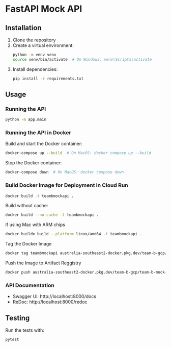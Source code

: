 # FastAPI Mock API


## Installation

1. Clone the repository
2. Create a virtual environment:
   ```bash
   python -m venv venv
   source venv/bin/activate  # On Windows: venv\Scripts\activate
   ```
3. Install dependencies:
   ```bash
   pip install -r requirements.txt
   ```


## Usage

### Running the API

```bash
python -m app.main
```

### Running the API in Docker

Build and start the Docker container:
```bash
docker-compose up --build  # On MacOS: docker compose up --build
```

Stop the Docker container:
```bash
docker-compose down  # On MacOS: docker compose down
```

### Build Docker Image for Deployment in Cloud Run

```bash
docker build -t teambmockapi .
```

Build without cache:
```bash
docker build --no-cache -t teambmockapi .
```

If using Mac with ARM chips
```bash
docker buildx build --platform linux/amd64 -t teambmockapi .
```

Tag the Docker Image
```bash
docker tag teambmockapi australia-southeast2-docker.pkg.dev/team-b-gcp/team-b-mock-api/teambmockapi
```

Push the Image to Artifact Reggistry
```bash
docker push australia-southeast2-docker.pkg.dev/team-b-gcp/team-b-mock-api/teambmockapi
```

### API Documentation

- Swagger UI: http://localhost:8000/docs
- ReDoc: http://localhost:8000/redoc

## Testing

Run the tests with:

```bash
pytest
```
